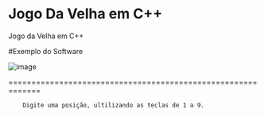 # Jogo Da Velha em C++
Jogo da Velha em C++

#Exemplo do Software

![image](https://www.mentesvirtuaissena.com/App/Views/public/img/JogoDaVelha.png)

=============================================================
```
	Digite uma posição, ultilizando as teclas de 1 a 9.
```
